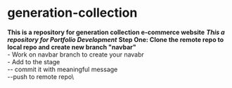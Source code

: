 # generation-collection
**This is a repository for generation collection e-commerce website**
***This a repository for Portfolio Development***
**Step One: Clone the remote repo to local repo and create new branch "navbar"**\
    - Work on navbar branch to create your navabr\
    - Add to the stage\
    -- commit it with meaningful message\
    --push to remote repo\
